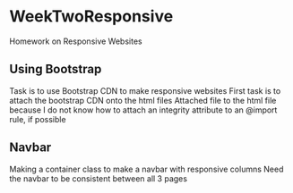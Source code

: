 # WeekTwoResponsive
Homework on Responsive Websites

## Using Bootstrap

Task is to use Bootstrap CDN to make responsive websites
First task is to attach the bootstrap CDN onto the html files
Attached file to the html file because I do not know how to attach an integrity attribute to an @import rule, if possible

## Navbar
Making a container class to make a navbar with responsive columns
Need the navbar to be consistent between all 3 pages

